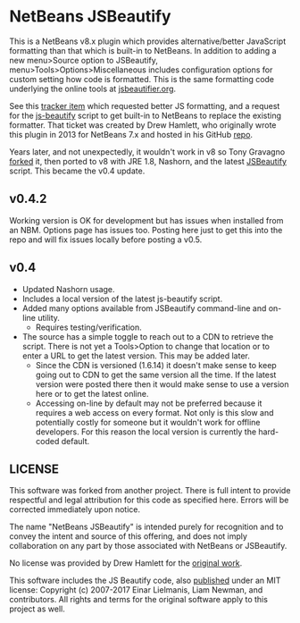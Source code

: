 # NetBeans JSBeautify

This is a NetBeans v8.x plugin which provides alternative/better JavaScript formatting than that which is built-in to NetBeans. In addition to adding a new menu>Source option to JSBeautify, menu>Tools>Options>Miscellaneous includes configuration options for custom setting how code is formatted. This is the same formatting code underlying the online tools at [jsbeautifier.org][jsbsite].

See this [tracker item][nbtracker] which requested better JS formatting, and a request for the [js-beautify][jsb] script to get built-in to NetBeans to replace the existing formatter. That ticket was created by Drew Hamlett, who originally wrote this plugin in 2013 for NetBeans 7.x and hosted in his GitHub [repo][dh].

Years later, and not unexpectedly, it wouldn't work in v8 so Tony Gravagno [forked][tgfork] it, then ported to v8 with JRE 1.8, Nashorn, and the latest [JSBeautify][jsb] script. This became the v0.4 update.

## v0.4.2 ##

Working version is OK for development but has issues when installed from an NBM.
Options page has issues too.
Posting here just to get this into the repo and will fix issues locally before posting a v0.5.

## v0.4 ##

- Updated Nashorn usage.
- Includes a local version of the latest js-beautify script.
- Added many options available from JSBeautify command-line and on-line utility.
    - Requires testing/verification.
- The source has a simple toggle to reach out to a CDN to retrieve the script. There is not yet a Tools>Option to change that location or to enter a URL to get the latest version. This may be added later.
    - Since the CDN is versioned (1.6.14) it doesn't make sense to keep going out to CDN to get the same version all the time. If the latest version were posted there then it would make sense to use a version here or to get the latest online.
    - Accessing on-line by default may not be preferred because it requires a web access on every format. Not only is this slow and potentially costly for someone but it wouldn't work for offline developers. For this reason the local version is currently the hard-coded default.

## LICENSE ##

This software was forked from another project.
There is full intent to provide respectful and legal attribution for this code as specified here.
Errors will be corrected immediately upon notice.

The name "NetBeans JSBeautify" is intended purely for recognition and to convey the intent and source of this offering, and does not imply collaboration on any part by those associated with NetBeans or JSBeautify.

No license was provided by Drew Hamlett for the [original work][dh].

This software includes the JS Beautify code, also [published][jsb] under an MIT license:
Copyright (c) 2007-2017 Einar Lielmanis, Liam Newman, and contributors.
All rights and terms for the original software apply to this project as well.


[dh]: https://github.com/drewhamlett/netbeans-jsbeautify
[jsb]: https://github.com/beautify-web/js-beautify
[jsbsite]: http://jsbeautifier.org/
[tgfork]: https://github.com/TonyGravagno/netbeans-jsbeautify
[nbtracker]: https://netbeans.org/bugzilla/show_bug.cgi?id=218421

